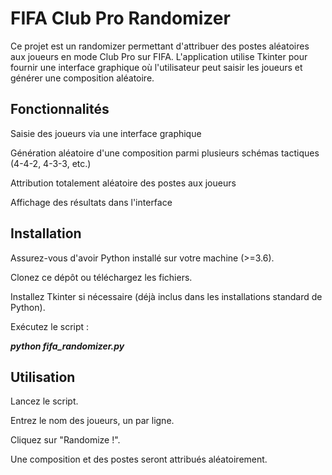 # FIFA Club Pro Randomizer

Ce projet est un randomizer permettant d'attribuer des postes aléatoires aux joueurs en mode Club Pro sur FIFA.
L'application utilise Tkinter pour fournir une interface graphique où l'utilisateur peut saisir les joueurs et générer une composition aléatoire.

## Fonctionnalités

Saisie des joueurs via une interface graphique

Génération aléatoire d'une composition parmi plusieurs schémas tactiques (4-4-2, 4-3-3, etc.)

Attribution totalement aléatoire des postes aux joueurs

Affichage des résultats dans l'interface

## Installation

Assurez-vous d'avoir Python installé sur votre machine (>=3.6).

Clonez ce dépôt ou téléchargez les fichiers.

Installez Tkinter si nécessaire (déjà inclus dans les installations standard de Python).

Exécutez le script :

***python fifa_randomizer.py***

## Utilisation

Lancez le script.

Entrez le nom des joueurs, un par ligne.

Cliquez sur "Randomize !".

Une composition et des postes seront attribués aléatoirement.


